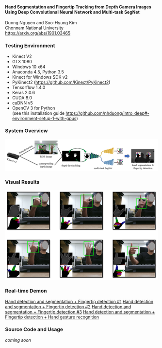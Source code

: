 #### Hand Segmentation and Fingertip Tracking from Depth Camera Images Using Deep Convolutional Neural Network and Multi-task SegNet
Duong Nguyen and Soo-Hyung Kim  
Chonnam National University  
https://arxiv.org/abs/1901.03465

### Testing Environment
- Kinect V2
- GTX 1080
- Windows 10 x64
- Anaconda 4.5, Python 3.5
- Kinect for Windows SDK v2
- PyKinect2 (https://github.com/Kinect/PyKinect2)
- Tensorflow 1.4.0
- Keras 2.0.6
- CUDA 8.0
- cuDNN v5
- OpenCV 3 for Python  
(see this installation guide https://github.com/nhduong/intro_deep#-environment-setup-1-with-gpus)

### System Overview
![](https://raw.githubusercontent.com/nhduong/multitask_segnet_hand_segmentation_fingertip_detection/master/imgs/overview.png)

### Visual Results
![](https://raw.githubusercontent.com/nhduong/multitask_segnet_hand_segmentation_fingertip_detection/master/imgs/selected_results.png)

### Real-time Demon
[Hand detection and segmentation + Fingertip detection #1](https://www.youtube.com/watch?v=QzFXKvfItRM)
[Hand detection and segmentation + Fingertip detection #2](https://www.youtube.com/watch?v=-Y5Ejw9VYP4)
[Hand detection and segmentation + Fingertip detection #3](https://www.youtube.com/watch?v=Fb_vsMb9W4s)
[Hand detection and segmentation + Fingertip detection + Hand gesture recognition](https://www.youtube.com/watch?v=BFUemJFOiW0)

### Source Code and Usage
*coming soon*
